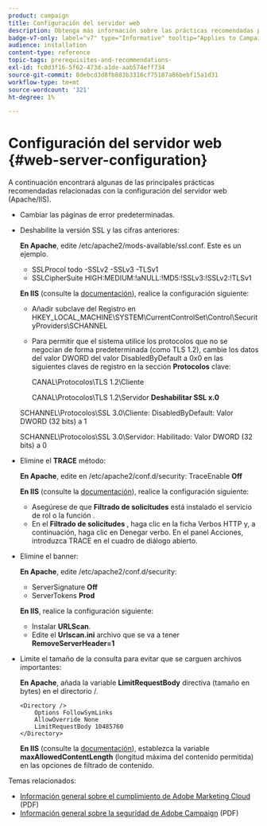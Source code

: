 ```yaml
---
product: campaign
title: Configuración del servidor web
description: Obtenga más información sobre las prácticas recomendadas principales de configuración del servidor web
badge-v7-only: label="v7" type="Informative" tooltip="Applies to Campaign Classic v7 only"
audience: installation
content-type: reference
topic-tags: prerequisites-and-recommendations-
exl-id: fc0d3f16-5f62-473d-a1de-aab574eff734
source-git-commit: 8debcd3d8fb883b3316cf75187a86bebf15a1d31
workflow-type: tm+mt
source-wordcount: '321'
ht-degree: 1%

---
```


# Configuración del servidor web {#web-server-configuration}



A continuación encontrará algunas de las principales prácticas recomendadas relacionadas con la configuración del servidor web (Apache/IIS).

* Cambiar las páginas de error predeterminadas.

* Deshabilite la versión SSL y las cifras anteriores:

   **En Apache**, edite /etc/apache2/mods-available/ssl.conf. Este es un ejemplo.

   * SSLProcol todo -SSLv2 -SSLv3 -TLSv1
   * SSLCipherSuite HIGH:MEDIUM:!aNULL:!MD5:!SSLv3:!SSLv2:!TLSv1

   **En IIS** (consulte la [documentación](https://support.microsoft.com/en-us/kb/245030)), realice la configuración siguiente:

   * Añadir subclave del Registro en HKEY_LOCAL_MACHINE\SYSTEM\CurrentControlSet\Control\SecurityProviders\SCHANNEL
   * Para permitir que el sistema utilice los protocolos que no se negocian de forma predeterminada (como TLS 1.2), cambie los datos del valor DWORD del valor DisabledByDefault a 0x0 en las siguientes claves de registro en la sección **Protocolos** clave:

      CANAL\Protocolos\TLS 1.2\Cliente

      CANAL\Protocolos\TLS 1.2\Servidor
   **Deshabilitar SSL x.0**

   SCHANNEL\Protocolos\SSL 3.0\Cliente: DisabledByDefault: Valor DWORD (32 bits) a 1

   SCHANNEL\Protocolos\SSL 3.0\Servidor: Habilitado: Valor DWORD (32 bits) a 0

* Elimine el **TRACE** método:

   **En Apache**, edite en /etc/apache2/conf.d/security: TraceEnable **Off**

   **En IIS** (consulte la [documentación](https://www.iis.net/configreference/system.webserver/security/requestfiltering/verbs)), realice la configuración siguiente:

   * Asegúrese de que **Filtrado de solicitudes** está instalado el servicio de rol o la función .
   * En el **Filtrado de solicitudes** , haga clic en la ficha Verbos HTTP y, a continuación, haga clic en Denegar verbo. En el panel Acciones, introduzca TRACE en el cuadro de diálogo abierto.

* Elimine el banner:

   **En Apache**, edite /etc/apache2/conf.d/security:

   * ServerSignature **Off**
   * ServerTokens **Prod**

   **En IIS**, realice la configuración siguiente:

   * Instalar **URLScan**.
   * Edite el **Urlscan.ini** archivo que se va a tener **RemoveServerHeader=1**


* Limite el tamaño de la consulta para evitar que se carguen archivos importantes:

   **En Apache**, añada la variable **LimitRequestBody** directiva (tamaño en bytes) en el directorio /.

   ```
   <Directory />
       Options FollowSymLinks
       AllowOverride None
       LimitRequestBody 10485760
   </Directory>
   ```

   **En IIS** (consulte la [documentación](https://www.iis.net/configreference/system.webserver/security/requestfiltering/requestlimits)), establezca la variable **maxAllowedContentLength** (longitud máxima del contenido permitida) en las opciones de filtrado de contenido.

Temas relacionados:

* [Información general sobre el cumplimiento de Adobe Marketing Cloud](https://experienceleague.adobe.com/docs/core-services/assets/Adobe-Marketing-Cloud-Privacy-and-Security-Overview.pdf) (PDF)
* [Información general sobre la seguridad de Adobe Campaign](https://www.adobe.com/content/dam/cc/en/security/pdfs/ADB-CampaignSecurity-WP.pdf) (PDF)
